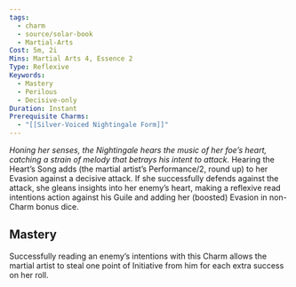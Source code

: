 ```yaml
---
tags:
  - charm
  - source/solar-book
  - Martial-Arts
Cost: 5m, 2i
Mins: Martial Arts 4, Essence 2
Type: Reflexive
Keywords:
  - Mastery
  - Perilous
  - Decisive-only
Duration: Instant
Prerequisite Charms:
  - "[[Silver-Voiced Nightingale Form]]"
---
```

*Honing her senses, the Nightingale hears the music of her foe’s heart, catching a strain of melody that betrays his intent to attack.*
Hearing the Heart’s Song adds (the martial artist’s Performance/2, round up) to her Evasion against a decisive attack. If she successfully defends against the attack, she gleans insights into her enemy’s heart, making a reflexive read intentions action against his Guile and adding her (boosted) Evasion in non-Charm bonus dice. 
## Mastery
Successfully reading an enemy’s intentions with this Charm allows the martial artist to steal one point of Initiative from him for each extra success on her roll.